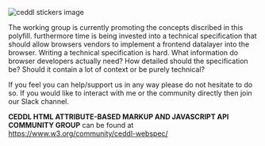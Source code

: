 <p><img src="/img/w3cgroup.png" alt="ceddl stickers image"></p>

The working group is currently promoting the concepts discribed in this polyfill. furthermore time is being invested into a technical specification that should allow browsers vendors to implement a frontend datalayer into the browser. Writing a technical specification is hard. What information do browser developers actually need? How detailed should the specification be? Should it contain a lot of context or be purely technical?

If you feel you can help/support us in any way please do not hesitate to do so. If you would like to interact with me or the community directly then join our Slack channel.

<b>CEDDL HTML ATTRIBUTE-BASED MARKUP AND JAVASCRIPT API COMMUNITY GROUP</b> can be found at <a href="https://www.w3.org/community/ceddl-webspec">https://www.w3.org/community/ceddl-webspec/</a>

